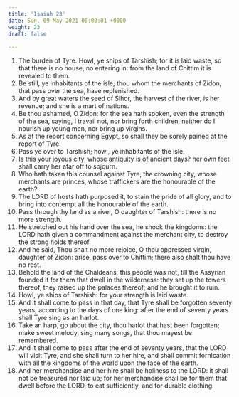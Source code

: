 ```yaml
---
title: 'Isaiah 23'
date: Sun, 09 May 2021 00:00:01 +0000
weight: 23
draft: false
  
---
```


1. The burden of Tyre. Howl, ye ships of Tarshish; for it is laid waste, so that there is no house, no entering in: from the land of Chittim it is revealed to them.
2. Be still, ye inhabitants of the isle; thou whom the merchants of Zidon, that pass over the sea, have replenished.
3. And by great waters the seed of Sihor, the harvest of the river, is her revenue; and she is a mart of nations.
4. Be thou ashamed, O Zidon: for the sea hath spoken, even the strength of the sea, saying, I travail not, nor bring forth children, neither do I nourish up young men, nor bring up virgins.
5. As at the report concerning Egypt, so shall they be sorely pained at the report of Tyre.
6. Pass ye over to Tarshish; howl, ye inhabitants of the isle.
7. Is this your joyous city, whose antiquity is of ancient days? her own feet shall carry her afar off to sojourn.
8. Who hath taken this counsel against Tyre, the crowning city, whose merchants are princes, whose traffickers are the honourable of the earth?
9. The LORD of hosts hath purposed it, to stain the pride of all glory, and to bring into contempt all the honourable of the earth.
10. Pass through thy land as a river, O daughter of Tarshish: there is no more strength.
11. He stretched out his hand over the sea, he shook the kingdoms: the LORD hath given a commandment against the merchant city, to destroy the strong holds thereof.
12. And he said, Thou shalt no more rejoice, O thou oppressed virgin, daughter of Zidon: arise, pass over to Chittim; there also shalt thou have no rest.
13. Behold the land of the Chaldeans; this people was not, till the Assyrian founded it for them that dwell in the wilderness: they set up the towers thereof, they raised up the palaces thereof; and he brought it to ruin.
14. Howl, ye ships of Tarshish: for your strength is laid waste.
15. And it shall come to pass in that day, that Tyre shall be forgotten seventy years, according to the days of one king: after the end of seventy years shall Tyre sing as an harlot.
16. Take an harp, go about the city, thou harlot that hast been forgotten; make sweet melody, sing many songs, that thou mayest be remembered.
17. And it shall come to pass after the end of seventy years, that the LORD will visit Tyre, and she shall turn to her hire, and shall commit fornication with all the kingdoms of the world upon the face of the earth.
18. And her merchandise and her hire shall be holiness to the LORD: it shall not be treasured nor laid up; for her merchandise shall be for them that dwell before the LORD, to eat sufficiently, and for durable clothing.
